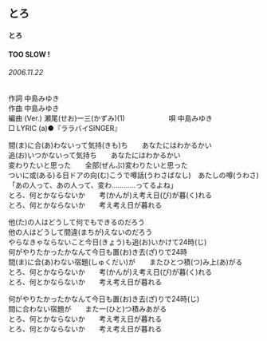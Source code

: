 ## とろ
#### とろ
#### TOO SLOW !
###### 2006.11.22


作詞     中島みゆき　　　　　   
作曲      中島みゆき  　　　   
編曲 (Ver.) 瀬尾(せお)一三(かずみ)(1)　　　　　　
唄     中島みゆき      
□ LYRIC (a)●『ララバイSINGER』   
    
間(ま)に合(あ)わないって気持(きも)ち　　あなたにはわかるかい    
追(お)いつかないって気持ち　　あなたにはわかるかい    
変わりたいと思った　　全部(ぜんぶ)変わりたいと思った    
ついに或(ある)る日ドアの向(む)こうで噂話(うわさばなし)　あたしの噂(うわさ)    
「あの人って、あの人って、変わ…………ってるよね」    
とろ、何とかならないか　　考(かんが)え考え日(び)が暮(く)れる    
とろ、何とかならないか　　考え考え日が暮れる    
    
    
他(た)の人はどうして何でもできるのだろう    
他の人はどうして間違(まちが)えないのだろう    
やらなきゃならないこと今日(きょう)も追(お)いかけて24時(じ)    
何がやりたかったかなんて今日も置(お)き去(ざ)りで24時    
間(ま)に合(あ)わない宿題(しゅくだい)が　　またひとつ積(つ)み上(あ)がる    
とろ、何とかならないか　　考(かんが)え考え日(び)が暮(く)れる    
とろ、何とかならないか　　考え考え日が暮れる    
    
    
何がやりたかったかなんて今日も置(お)き去(ざ)りで24時(じ)    
間に合わない宿題が　　また一(ひと)つ積みあがる    
とろ、何とかならないか　　考え考え日が暮れる    
とろ、何とかならないか　　考え考え日が暮れる    